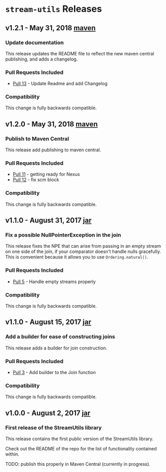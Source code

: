 # `stream-utils` Releases

## v1.2.1 - May 31, 2018 [maven](http://repo2.maven.org/maven2/com/conductor/stream-utils/1.2.1/) 

### Update documentation
This release updates the README file to reflect the new maven central publishing, and adds a changelog. 

### Pull Requests Included
- [Pull 13](https://github.com/Conductor/stream-utils/pull/13) - Update Readme and add Changelog

### Compatibility
This change is fully backwards compatible.  


## v1.2.0 - May 31, 2018 [maven](http://repo2.maven.org/maven2/com/conductor/stream-utils/1.2.0/) 

### Publish to Maven Central
This release add publishing to maven central. 

### Pull Requests Included
- [Pull 11](https://github.com/Conductor/stream-utils/pull/11) - getting ready for Nexus
- [Pull 12](https://github.com/Conductor/stream-utils/pull/12) - fix scm block

### Compatibility
This change is fully backwards compatible.  


## v1.1.0 - August 31, 2017 [jar](https://github.com/Conductor/stream-utils/releases/download/v1.1.0/stream-utils-1.1.0.jar) 

### Fix a possible NullPointerException in the join
This release fixes the NPE that can arise from passing in an empty stream on one side of the join, if your comparator doesn't handle nulls gracefully. This is convenient because it allows you to use `Ordering.natural()`. 

### Pull Requests Included
- [Pull 5](https://github.com/Conductor/stream-utils/pull/5) - Handle empty streams properly

### Compatibility
This change is fully backwards compatible.    


## v1.1.0 - August 15, 2017 [jar](https://github.com/Conductor/stream-utils/releases/download/v1.1.0/stream-utils-1.1.0.jar) 

### Add a builder for ease of constructing joins
 
This release adds a builder for join construction. 

### Pull Requests Included
- [Pull 3](https://github.com/Conductor/stream-utils/pull/3) - Add builder to the Join function 

### Compatibility
This change is fully backwards compatible.  


## v1.0.0 - August 2, 2017 [jar](https://github.com/Conductor/stream-utils/releases/download/v1.0.0/stream-utils-1.0.0.jar) 

### First release of the StreamUtils library
 
This release contains the first public version of the StreamUtils library.

Check out the README of the repo for the list of functionality contained within. 

TODO: publish this properly in Maven Central (currently in progress).
